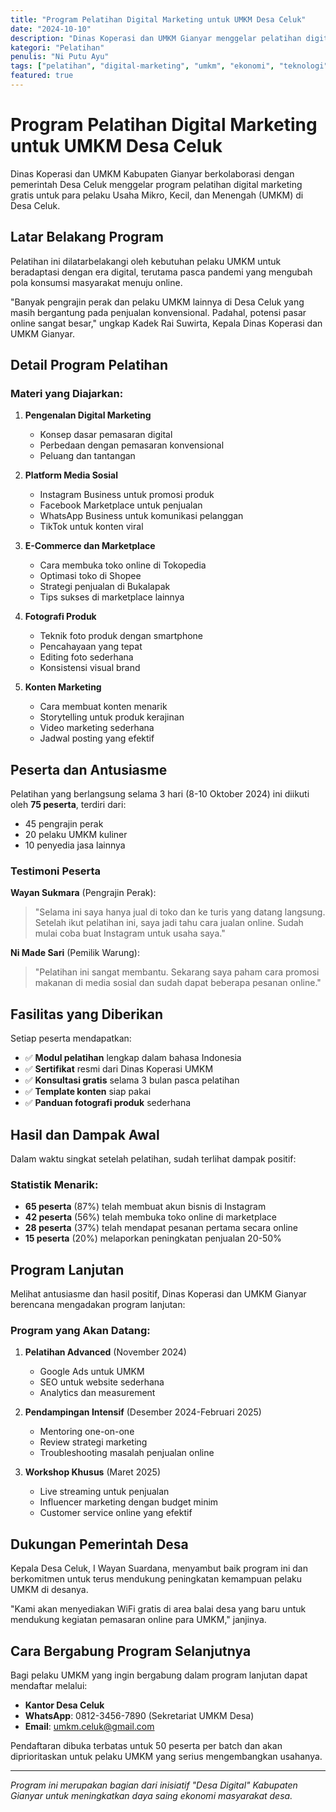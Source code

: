 ```yaml
---
title: "Program Pelatihan Digital Marketing untuk UMKM Desa Celuk"
date: "2024-10-10"
description: "Dinas Koperasi dan UMKM Gianyar menggelar pelatihan digital marketing gratis untuk pelaku UMKM Desa Celuk guna meningkatkan penjualan online."
kategori: "Pelatihan"
penulis: "Ni Putu Ayu"
tags: ["pelatihan", "digital-marketing", "umkm", "ekonomi", "teknologi"]
featured: true
---
```


# Program Pelatihan Digital Marketing untuk UMKM Desa Celuk

Dinas Koperasi dan UMKM Kabupaten Gianyar berkolaborasi dengan pemerintah Desa Celuk menggelar program pelatihan digital marketing gratis untuk para pelaku Usaha Mikro, Kecil, dan Menengah (UMKM) di Desa Celuk.

## Latar Belakang Program

Pelatihan ini dilatarbelakangi oleh kebutuhan pelaku UMKM untuk beradaptasi dengan era digital, terutama pasca pandemi yang mengubah pola konsumsi masyarakat menuju online.

"Banyak pengrajin perak dan pelaku UMKM lainnya di Desa Celuk yang masih bergantung pada penjualan konvensional. Padahal, potensi pasar online sangat besar," ungkap Kadek Rai Suwirta, Kepala Dinas Koperasi dan UMKM Gianyar.

## Detail Program Pelatihan

### Materi yang Diajarkan:
1. **Pengenalan Digital Marketing**
   - Konsep dasar pemasaran digital
   - Perbedaan dengan pemasaran konvensional
   - Peluang dan tantangan

2. **Platform Media Sosial**
   - Instagram Business untuk promosi produk
   - Facebook Marketplace untuk penjualan
   - WhatsApp Business untuk komunikasi pelanggan
   - TikTok untuk konten viral

3. **E-Commerce dan Marketplace**
   - Cara membuka toko online di Tokopedia
   - Optimasi toko di Shopee
   - Strategi penjualan di Bukalapak
   - Tips sukses di marketplace lainnya

4. **Fotografi Produk**
   - Teknik foto produk dengan smartphone
   - Pencahayaan yang tepat
   - Editing foto sederhana
   - Konsistensi visual brand

5. **Konten Marketing**
   - Cara membuat konten menarik
   - Storytelling untuk produk kerajinan
   - Video marketing sederhana
   - Jadwal posting yang efektif

## Peserta dan Antusiasme

Pelatihan yang berlangsung selama 3 hari (8-10 Oktober 2024) ini diikuti oleh **75 peserta**, terdiri dari:
- 45 pengrajin perak
- 20 pelaku UMKM kuliner
- 10 penyedia jasa lainnya

### Testimoni Peserta

**Wayan Sukmara** (Pengrajin Perak):
> "Selama ini saya hanya jual di toko dan ke turis yang datang langsung. Setelah ikut pelatihan ini, saya jadi tahu cara jualan online. Sudah mulai coba buat Instagram untuk usaha saya."

**Ni Made Sari** (Pemilik Warung):
> "Pelatihan ini sangat membantu. Sekarang saya paham cara promosi makanan di media sosial dan sudah dapat beberapa pesanan online."

## Fasilitas yang Diberikan

Setiap peserta mendapatkan:
- ✅ **Modul pelatihan** lengkap dalam bahasa Indonesia
- ✅ **Sertifikat** resmi dari Dinas Koperasi UMKM
- ✅ **Konsultasi gratis** selama 3 bulan pasca pelatihan
- ✅ **Template konten** siap pakai
- ✅ **Panduan fotografi produk** sederhana

## Hasil dan Dampak Awal

Dalam waktu singkat setelah pelatihan, sudah terlihat dampak positif:

### Statistik Menarik:
- **65 peserta** (87%) telah membuat akun bisnis di Instagram
- **42 peserta** (56%) telah membuka toko online di marketplace
- **28 peserta** (37%) telah mendapat pesanan pertama secara online
- **15 peserta** (20%) melaporkan peningkatan penjualan 20-50%

## Program Lanjutan

Melihat antusiasme dan hasil positif, Dinas Koperasi dan UMKM Gianyar berencana mengadakan program lanjutan:

### Program yang Akan Datang:
1. **Pelatihan Advanced** (November 2024)
   - Google Ads untuk UMKM
   - SEO untuk website sederhana
   - Analytics dan measurement

2. **Pendampingan Intensif** (Desember 2024-Februari 2025)
   - Mentoring one-on-one
   - Review strategi marketing
   - Troubleshooting masalah penjualan online

3. **Workshop Khusus** (Maret 2025)
   - Live streaming untuk penjualan
   - Influencer marketing dengan budget minim
   - Customer service online yang efektif

## Dukungan Pemerintah Desa

Kepala Desa Celuk, I Wayan Suardana, menyambut baik program ini dan berkomitmen untuk terus mendukung peningkatan kemampuan pelaku UMKM di desanya.

"Kami akan menyediakan WiFi gratis di area balai desa yang baru untuk mendukung kegiatan pemasaran online para UMKM," janjinya.

## Cara Bergabung Program Selanjutnya

Bagi pelaku UMKM yang ingin bergabung dalam program lanjutan dapat mendaftar melalui:
- **Kantor Desa Celuk**
- **WhatsApp**: 0812-3456-7890 (Sekretariat UMKM Desa)
- **Email**: umkm.celuk@gmail.com

Pendaftaran dibuka terbatas untuk 50 peserta per batch dan akan diprioritaskan untuk pelaku UMKM yang serius mengembangkan usahanya.

---

*Program ini merupakan bagian dari inisiatif "Desa Digital" Kabupaten Gianyar untuk meningkatkan daya saing ekonomi masyarakat desa.*